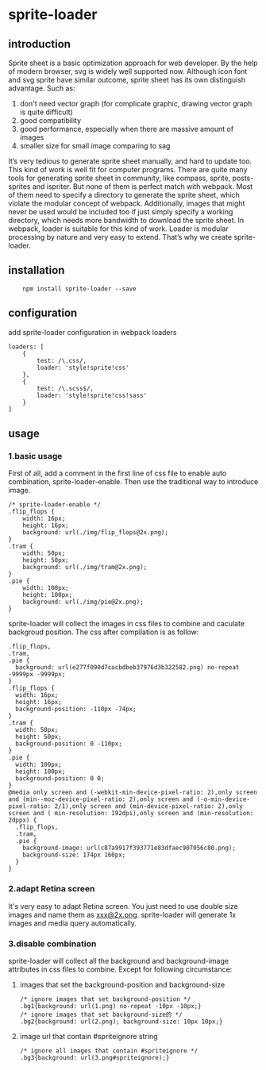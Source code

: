 # sprite-loader
## introduction
Sprite sheet is a basic optimization approach for web developer. By the help of modern browser, svg is widely well supported now. Although icon font and svg sprite have similar outcome, sprite sheet has its own distinguish advantage. Such as:

1. don't need vector graph (for complicate graphic, drawing vector graph is quite difficult)
2. good compatibility
3. good performance, especially when there are massive amount of images
4. smaller size for small image comparing to sag

It’s very tedious to generate sprite sheet manually, and hard to update too. This kind of work is well fit for computer programs. There are quite many tools for generating sprite sheet in community, like compass, sprite, posts-sprites and ispriter. But none of them is perfect match with webpack. Most of them need to specify a directory to generate the sprite sheet, which violate the modular concept of webpack. Additionally, images that might never be used would be included too if just simply specify a working directory, which needs more bandwidth to download the sprite sheet.  In webpack, loader is suitable for this kind of work. Loader is modular processing by nature and very easy to extend. That’s why we create sprite-loader.

## installation
```
	npm install sprite-loader --save
```

## configuration
add sprite-loader configuration in webpack loaders

```
loaders: [
    {
        test: /\.css/,
        loader: 'style!sprite!css'
    },
    {
        test: /\.scss$/,
        loader: 'style!sprite!css!sass'
    }
]
```
## usage
### 1.basic usage
First of all, add a comment in the first line of css file to enable auto combination, sprite-loader-enable. Then use the traditional way to introduce image.

```
/* sprite-loader-enable */
.flip_flops {
    width: 16px;
    height: 16px;
    background: url(./img/flip_flops@2x.png);
}
.tram {
    width: 50px;
    height: 50px;
    background: url(./img/tram@2x.png);
}
.pie {
    width: 100px;
    height: 100px;
    background: url(./img/pie@2x.png);
}
```
sprite-loader will collect the images in css files to combine and caculate backgroud position. The css after compilation is as follow:

```
.flip_flops,
.tram,
.pie {
  background: url(e277f090d7cacbdbeb37976d3b322582.png) no-repeat -9999px -9999px;
}
.flip_flops {
  width: 16px;
  height: 16px;
  background-position: -110px -74px;
}
.tram {
  width: 50px;
  height: 50px;
  background-position: 0 -110px;
}
.pie {
  width: 100px;
  height: 100px;
  background-position: 0 0;
}
@media only screen and (-webkit-min-device-pixel-ratio: 2),only screen and (min--moz-device-pixel-ratio: 2),only screen and (-o-min-device-pixel-ratio: 2/1),only screen and (min-device-pixel-ratio: 2),only screen and ( min-resolution: 192dpi),only screen and (min-resolution: 2dppx) {
  .flip_flops,
  .tram,
  .pie {
    background-image: url(c87a9917f393771e83dfaec907056c80.png);
    background-size: 174px 160px;
  }
}
```

### 2.adapt Retina screen
It's very easy to adapt Retina screen. You just need to use double size images and name them as xxx@2x.png. sprite-loader will generate 1x images and media query automatically.

### 3.disable combination
sprite-loader will collect all the background and background-image attributes in css files to combine. Except for following circumstance:

1. images that set the background-position and background-size
	
	```
	/* ignore images that set background-position */
	.bg1{background: url(1.png) no-repeat -10px -10px;}
	/* ignore images that set background-size的 */
	.bg2{background: url(2.png); background-size: 10px 10px;}
	```
2. image url that contain #spriteignore string
	
	```
	/* ignore all images that contain #spriteignore */
	.bg3{background: url(3.png#spriteignore);}
	```
